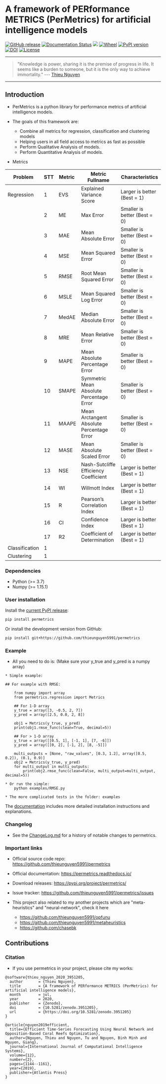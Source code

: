 # A framework of PERformance METRICS (PerMetrics) for artificial intelligence models
[![GitHub release](https://img.shields.io/badge/release-1.0.1-yellow.svg)]()
[![Documentation Status](https://readthedocs.org/projects/permetrics/badge/?version=latest)](https://permetrics.readthedocs.io/en/latest/?badge=latest)
[![](https://img.shields.io/badge/python-3.7+-orange.svg)](https://www.python.org/downloads/release/python-370/)
[![Wheel](https://img.shields.io/pypi/wheel/gensim.svg)](https://pypi.python.org/pypi/permetrics) 
[![PyPI version](https://badge.fury.io/py/permetrics.svg)](https://badge.fury.io/py/permetrics)
[![DOI](https://zenodo.org/badge/280617738.svg)](https://zenodo.org/badge/latestdoi/280617738)
[![License](https://img.shields.io/badge/License-Apache%202.0-blue.svg)](https://opensource.org/licenses/Apache-2.0)


---
> "Knowledge is power, sharing it is the premise of progress in life. It seems like a burden to someone, but it is the only way to achieve immortality."
>  --- [Thieu Nguyen](https://www.researchgate.net/profile/Thieu_Nguyen6)
---

## Introduction
* PerMetrics is a python library for performance metrics of artificial intelligence models.

* The goals of this framework are:
    * Combine all metrics for regression, classification and clustering models
    * Helping users in all field access to metrics as fast as possible
    * Perform Qualitative Analysis of models.
    * Perform Quantitative Analysis of models.

* Metrics

| Problem        | STT | Metric  | Metric Fullname                           | Characteristics                |
|----------------|-----|---------|-------------------------------------------|--------------------------------|
| Regression     | 1   | EVS     | Explained Variance Score                  | Larger is better \(Best = 1\)  |
|                | 2   | ME      | Max Error                                 | Smaller is better \(Best = 0\) |
|                | 3   | MAE     | Mean Absolute Error                       | Smaller is better \(Best = 0\) |
|                | 4   | MSE     | Mean Squared Error                        | Smaller is better \(Best = 0\) |
|                | 5   | RMSE    | Root Mean Squared Error                   | Smaller is better \(Best = 0\) |
|                | 6   | MSLE    | Mean Squared Log Error                    | Smaller is better \(Best = 0\) |
|                | 7   | MedAE   | Median Absolute Error                     | Smaller is better \(Best = 0\) |
|                | 8   | MRE     | Mean Relative Error                       | Smaller is better \(Best = 0\) |
|                | 9   | MAPE    | Mean Absolute Percentage Error            | Smaller is better \(Best = 0\) |
|                | 10  | SMAPE   | Symmetric Mean Absolute Percentage Error  | Smaller is better \(Best = 0\) |
|                | 11  | MAAPE   | Mean Arctangent Absolute Percentage Error | Smaller is better \(Best = 0\) |
|                | 12  | MASE    | Mean Absolute Scaled Error                | Smaller is better \(Best = 0\) |
|                | 13  | NSE     | Nash\-Sutcliffe Efficiency Coefficient    | Larger is better \(Best = 1\)  |
|                | 14  | WI      | Willmott Index                            | Larger is better \(Best = 1\)  |
|                | 15  | R       | Pearson’s Correlation Index               | Larger is better \(Best = 1\)  |
|                | 16  | CI      | Confidence Index                          | Larger is better \(Best = 1\)  |
|                | 17  | R2      | Coefficient of Determination              | Larger is better \(Best = 1\)  |
| Classification | 1   |         |                                           |                                |
| Clustering     | 1   |         |                                           |                                |



### Dependencies
* Python (>= 3.7)
* Numpy (>= 1.15.1)


### User installation
Install the [current PyPI release](https://pypi.python.org/pypi/permetrics):

```bash
pip install permetrics
```

Or install the development version from GitHub:

```bash
pip install git+https://github.com/thieunguyen5991/permetrics
```


### Example
+ All you need to do is: (Make sure your y_true and y_pred is a numpy array)

```code 
* Simple example:

## For example with RMSE:

    from numpy import array
    from permetrics.regression import Metrics
    
    ## For 1-D array
    y_true = array([3, -0.5, 2, 7])
    y_pred = array([2.5, 0.0, 2, 8])
    
    obj1 = Metrics(y_true, y_pred)
    print(obj1.rmse_func(clean=True, decimal=5))
    
    ## For > 1-D array
    y_true = array([[0.5, 1], [-1, 1], [7, -6]])
    y_pred = array([[0, 2], [-1, 2], [8, -5]])
    
    multi_outputs = [None, "raw_values", [0.3, 1.2], array([0.5, 0.2]), (0.1, 0.9)]
    obj2 = Metrics(y_true, y_pred)
    for multi_output in multi_outputs:
        print(obj2.rmse_func(clean=False, multi_output=multi_output, decimal=5))

* Or run the simple:
    python examples/RMSE.py

* The more complicated tests in the folder: examples
```
The [documentation](https://permetrics.readthedocs.io/) includes more detailed installation instructions and explanations.

### Changelog
* See the [ChangeLog.md](https://github.com/thieunguyen5991/permetrics/blob/master/ChangeLog.md) for a history of notable changes to permetrics.


### Important links

* Official source code repo: https://github.com/thieunguyen5991/permetrics
* Official documentation: https://permetrics.readthedocs.io/
* Download releases: https://pypi.org/project/permetrics/
* Issue tracker: https://github.com/thieunguyen5991/permetrics/issues

* This project also related to my another projects which are "meta-heuristics" and "neural-network", check it here
    * https://github.com/thieunguyen5991/opfunu
    * https://github.com/thieunguyen5991/metaheuristics
    * https://github.com/chasebk
    
   
## Contributions 

### Citation
+ If you use permetrics in your project, please cite my works: 
```code 
@software{thieu_nguyen_2020_3951205,
  author       = {Thieu Nguyen},
  title        = {A framework of PERformance METRICS (PerMetrics) for artificial intelligence models},
  month        = jul,
  year         = 2020,
  publisher    = {Zenodo},
  doi          = {10.5281/zenodo.3951205},
  url          = {https://doi.org/10.5281/zenodo.3951205}
}

@article{nguyen2019efficient,
  title={Efficient Time-Series Forecasting Using Neural Network and Opposition-Based Coral Reefs Optimization},
  author={Nguyen, Thieu and Nguyen, Tu and Nguyen, Binh Minh and Nguyen, Giang},
  journal={International Journal of Computational Intelligence Systems},
  volume={12},
  number={2},
  pages={1144--1161},
  year={2019},
  publisher={Atlantis Press}
}
```
 
